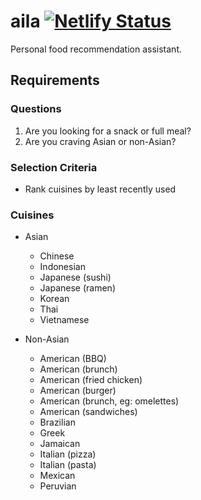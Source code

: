 # aila [![Netlify Status](https://api.netlify.com/api/v1/badges/87481feb-aed2-4661-851f-0f589c7f90ba/deploy-status)](https://app.netlify.com/sites/yanyan/deploys)

Personal food recommendation assistant.

## Requirements

### Questions

1. Are you looking for a snack or full meal?
2. Are you craving Asian or non-Asian?

### Selection Criteria

* Rank cuisines by least recently used

### Cuisines

- Asian
  - Chinese
  - Indonesian
  - Japanese (sushi)
  - Japanese (ramen)
  - Korean
  - Thai
  - Vietnamese

- Non-Asian
  - American (BBQ)
  - American (brunch)
  - American (fried chicken)
  - American (burger)
  - American (brunch, eg: omelettes)
  - American (sandwiches)
  - Brazilian
  - Greek
  - Jamaican
  - Italian (pizza)
  - Italian (pasta)
  - Mexican
  - Peruvian
